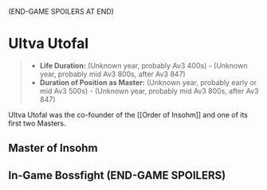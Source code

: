 (END-GAME SPOILERS AT END)

# Ultva Utofal

> - **Life Duration:** (Unknown year, probably Av3 400s) - (Unknown year, probably mid Av3 800s, after Av3 847)
> - **Duration of Position as Master:** (Unknown year, probably early or mid Av3 500s) - (Unknown year, probably mid Av3 800s, after Av3 847)

Ultva Utofal was the co-founder of the [[Order of Insohm]] and one of its first two Masters.

## Master of Insohm

## In-Game Bossfight (END-GAME SPOILERS)